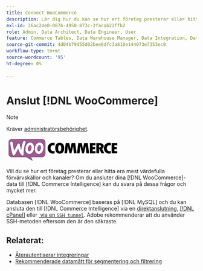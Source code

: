 ```yaml
---
title: Connect WooCommerce
description: Lär dig hur du kan se hur ert företag presterar eller hitta era mest värdefulla förvärvskällor och kanaler.
exl-id: 26ac24e0-087b-4958-873c-2facab22ffb2
role: Admin, Data Architect, Data Engineer, User
feature: Commerce Tables, Data Warehouse Manager, Data Integration, Data Import/Export
source-git-commit: 4d04b79d55d02bee6dfc3a810e144073e7353ec0
workflow-type: tm+mt
source-wordcount: '95'
ht-degree: 0%

---
```


# Anslut [!DNL WooCommerce]

>[!NOTE]
>
>Kräver [administratörsbehörighet](../../../administrator/user-management/user-management.md).

![WooCommerce-logotyp](../../../assets/WooCommerce-Logo.jpg)

Vill du se hur ert företag presterar eller hitta era mest värdefulla förvärvskällor och kanaler? Om du ansluter dina [!DNL WooCommerce]-data till [!DNL Commerce Intelligence] kan du svara på dessa frågor och mycket mer.

Databasen [!DNL WooCommerce] baseras på [!DNL MySQL] och du kan ansluta den till [!DNL Commerce Intelligence] via en [direktanslutning](../integrations/mysql-via-a-direct-connection.md), [[!DNL cPanel]](../integrations/mysql-via-cpanel.md) eller [&#x200B; via en `SSH tunnel`](../integrations/mysql-via-ssh-tunnel.md). Adobe rekommenderar att du använder SSH-metoden eftersom den är den säkraste.

## Relaterat:

* [Återautentiserar integreringar](https://experienceleague.adobe.com/docs/commerce-knowledge-base/kb/how-to/mbi-reauthenticating-integrations.html?lang=sv-SE)
* [Rekommenderade datamått för segmentering och filtrering](../../../best-practices/segment-filter.md)
